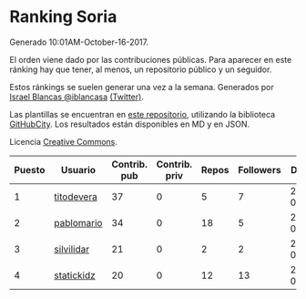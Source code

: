 # Ranking Soria

Generado 10:01AM-October-16-2017.

El orden viene dado por las contribuciones públicas. Para aparecer en este ránking hay que tener, al menos, un repositorio público y un seguidor.

Estos ránkings se suelen generar una vez a la semana. Generados por [Israel Blancas @iblancasa](https://github.com/iblancasa/) [(Twitter)](https://twitter.com/iblancasa).

Las plantillas se encuentran en [este repositorio](https://github.com/iblancasa/GH-Spanish-Ranking), utilizando la biblioteca [GitHubCity](https://github.com/iblancasa/GitHubCity). Los resultados están disponibles en MD y en JSON.

Licencia [Creative Commons](https://creativecommons.org/licenses/by/4.0/).

| Puesto   |  Usuario  | Contrib. pub | Contrib. priv |Repos| Followers | Desde |  Avatar  |
|----------|-----------|--------------|---------------|-----|-----------|-------|----------|
|1|[titodevera](https://github.com/titodevera)|37|0|5|7|2015-03-19|![titodevera](https://avatars2.githubusercontent.com/u/11556124)|
|2|[pablomario](https://github.com/pablomario)|34|0|18|5|2013-05-18|![pablomario](https://avatars2.githubusercontent.com/u/4464094)|
|3|[silvilidar](https://github.com/silvilidar)|21|0|2|2|2016-03-18|![silvilidar](https://avatars0.githubusercontent.com/u/17927667)|
|4|[statickidz](https://github.com/statickidz)|20|0|12|13|2014-06-14|![statickidz](https://avatars2.githubusercontent.com/u/7888227)|
